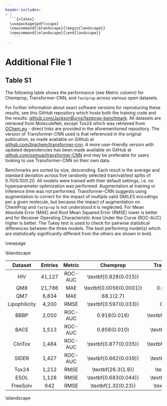 ```yaml
---
header-includes:
- |
  ```{=latex}
  \usepackage{pdflscape}
  \newcommand{\blandscape}{\begin{landscape}}
  \newcommand{\elandscape}{\end{landscape}}
    ```
...
```



# Additional File 1
## Table S1

The following table shows the performance (see Metric column) for Chemprop, Transformer-CNN, and `fastprop` across various open datasets.

For further information about exact software versions for reproducing these results, see this GitHub repository which hosts both the training code and the results: [github.com/JacksonBurns/fastprop-benchmark](https://github.com/JacksonBurns/fastprop-benchmark).
All datasets are retrieved from MoleculeNet, except Tox24 which was retrieved from [OChem.eu](https://ochem.eu/static/challenge.do) - direct links are provided in the aforementioned repository.
The version of Transformer-CNN used is that referenced in the original publication, as made available on GitHub at [github.com/bigchem/transformer-cnn](https://github.com/bigchem/transformer-cnn).
A more user-friendly version with updated dependencies has been made available on GitHub at [github.com/osmoai/transformer-CNN](https://github.com/osmoai/transformer-CNN) and may be preferable for users looking to use Transformer-CNN on their own data.

Benchmarks are sorted by size, descending.
Each result is the average and standard deviation across five randomly selected train/val/test splits of 0.70/0.10/0.20.
All models were trained with their default settings, i.e. no hyperparameter optimization was performed.
Augmentation at training or inference time was not performed.
Transformer-CNN suggests using augmentation to correct for the impact of multiple valid SMILES encodings per a given molecule, but because the impact of augmentation on ChemProp and `fastprop` is not understood it is neglected.
For Mean Absolute Error (MAE) and Root Mean Squared Error (RMSE) lower is better and for Receiver Operating Characteristic Area Under the Curve (ROC-AUC) higher is better.
The Tukey test is used to check for pairwise statistical differences between the three models.
The best performing model(s) which are statistically significantly different from the others are shown in bold.

\newpage

\blandscape

|    Dataset    | Entries |  Metric | Chemprop | Transformer-CNN | fastprop |
|:-------------:|:-------:|:-------:|:--------:|:---------------:|:--------:|
|      HIV      |41,127| ROC-AUC |\textbf{0.828(0.015)}|0.56(0.13)|\textbf{0.784(0.020)}|
|      QM8      |21,786|   MAE   |\textbf{0.0056(0.0001)}|0.0136(0.0004)|0.0164(0.0002)|
|      QM7      |6,834|   MAE   |68.1(2.7)|62.4(2.2)|\textbf{57.1(2.8)}|
| Lipophilicity |4,200|   RMSE  |\textbf{0.597(0.033)}|0.702(0.030)|0.736(0.020)|
|      BBBP     |2,050| ROC-AUC |0.918(0.016)|\textbf{0.9650(0.0032)}|0.903(0.013)|
|      BACE     |1,513| ROC-AUC |0.856(0.010)|\textbf{0.899(0.016)}|\textbf{0.878(0.015)}|
|    ClinTox    |1,484| ROC-AUC |\textbf{0.877(0.035)}|\textbf{0.9814(0.0083)}|0.64(0.13)|
|     SIDER     |1,427| ROC-AUC |\textbf{0.662(0.039)}|\textbf{0.612(0.031)}|\textbf{0.629(0.016)}|
|     Tox24     |1,212|   RMSE  |\textbf{26.3(1.9)}|\textbf{25.0(1.1)}|\textbf{27.4(1.7)}|
|      ESOL     |1,128|   RMSE  |\textbf{0.683(0.044)}|\textbf{0.701(0.057)}|\textbf{0.81(0.15)}|
|    FreeSolv   |642|   RMSE  |\textbf{1.32(0.23)}|\textbf{1.50(0.23)}|\textbf{1.29(0.15)}|

\elandscape
